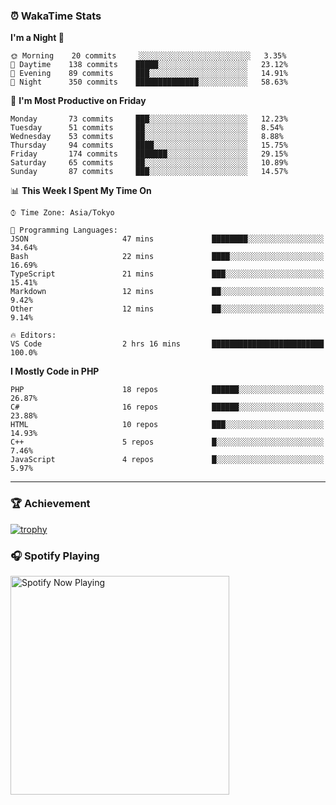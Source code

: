 ### ⏰ WakaTime Stats


<!--START_SECTION:waka-->
**I'm a Night 🦉** 

```text
🌞 Morning    20 commits     ░░░░░░░░░░░░░░░░░░░░░░░░░   3.35% 
🌆 Daytime    138 commits    █████░░░░░░░░░░░░░░░░░░░░   23.12% 
🌃 Evening    89 commits     ███░░░░░░░░░░░░░░░░░░░░░░   14.91% 
🌙 Night      350 commits    ██████████████░░░░░░░░░░░   58.63%

```
📅 **I'm Most Productive on Friday** 

```text
Monday       73 commits     ███░░░░░░░░░░░░░░░░░░░░░░   12.23% 
Tuesday      51 commits     ██░░░░░░░░░░░░░░░░░░░░░░░   8.54% 
Wednesday    53 commits     ██░░░░░░░░░░░░░░░░░░░░░░░   8.88% 
Thursday     94 commits     ████░░░░░░░░░░░░░░░░░░░░░   15.75% 
Friday       174 commits    ███████░░░░░░░░░░░░░░░░░░   29.15% 
Saturday     65 commits     ██░░░░░░░░░░░░░░░░░░░░░░░   10.89% 
Sunday       87 commits     ███░░░░░░░░░░░░░░░░░░░░░░   14.57%

```


📊 **This Week I Spent My Time On** 

```text
⌚︎ Time Zone: Asia/Tokyo

💬 Programming Languages: 
JSON                     47 mins             ████████░░░░░░░░░░░░░░░░░   34.64% 
Bash                     22 mins             ████░░░░░░░░░░░░░░░░░░░░░   16.69% 
TypeScript               21 mins             ███░░░░░░░░░░░░░░░░░░░░░░   15.41% 
Markdown                 12 mins             ██░░░░░░░░░░░░░░░░░░░░░░░   9.42% 
Other                    12 mins             ██░░░░░░░░░░░░░░░░░░░░░░░   9.14%

🔥 Editors: 
VS Code                  2 hrs 16 mins       █████████████████████████   100.0%

```

**I Mostly Code in PHP** 

```text
PHP                      18 repos            ██████░░░░░░░░░░░░░░░░░░░   26.87% 
C#                       16 repos            ██████░░░░░░░░░░░░░░░░░░░   23.88% 
HTML                     10 repos            ███░░░░░░░░░░░░░░░░░░░░░░   14.93% 
C++                      5 repos             █░░░░░░░░░░░░░░░░░░░░░░░░   7.46% 
JavaScript               4 repos             █░░░░░░░░░░░░░░░░░░░░░░░░   5.97%

```



<!--END_SECTION:waka-->

---

### 🏆 Achievement

[![trophy](https://github-profile-trophy.vercel.app/?username=Slime-hatena&theme=flat&no-bg=true&no-frame=true&column=8)](https://github.com/ryo-ma/github-profile-trophy)

### 🎧 Spotify Playing

[<img src="https://spotify-now-playing-slime-hatena.vercel.app/api/spotify-playing" alt="Spotify Now Playing" width="350" />](https://open.spotify.com/user/slime_hatena)

<!--
**Slime-hatena/Slime-hatena** is a ✨ _special_ ✨ repository because its `README.md` (this file) appears on your GitHub profile.

Here are some ideas to get you started:

- 🔭 I’m currently working on ...
- 🌱 I’m currently learning ...
- 👯 I’m looking to collaborate on ...
- 🤔 I’m looking for help with ...
- 💬 Ask me about ...
- 📫 How to reach me: ...
- 😄 Pronouns: ...
- ⚡ Fun fact: ...
-->
